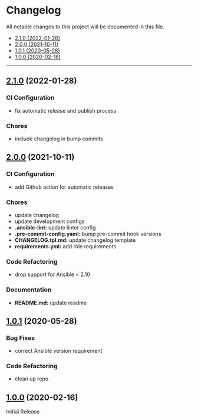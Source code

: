 # Changelog

All notable changes to this project will be documented in this file.

- [2.1.0 (2022-01-28)](#2.1.0-2022-01-28)
- [2.0.0 (2021-10-11)](#200-2021-10-11)
- [1.0.1 (2020-05-28)](#101-2020-05-28)
- [1.0.0 (2020-02-16)](#100-2020-02-16)

---

<a name="2.1.0"></a>
## [2.1.0](https://github.com/aisbergg/ansible-role-systemd-journald/compare/v2.0.0...2.1.0) (2022-01-28)

### CI Configuration

- fix automatic release and publish process

### Chores

- include changelog in bump commits


<a name="2.0.0"></a>
## [2.0.0](https://github.com/aisbergg/ansible-role-systemd-journald/compare/v1.0.1...v2.0.0) (2021-10-11)

### CI Configuration

- add Github action for automatic releases

### Chores

- update changelog
- update development configs
- **.ansible-lint:** update linter config
- **.pre-commit-config.yaml:** bump pre-commit hook versions
- **CHANGELOG.tpl.md:** update changelog template
- **requirements.yml:** add role requirements

### Code Refactoring

- drop support for Ansible < 2.10

### Documentation

- **README.md:** update readme


<a name="1.0.1"></a>
## [1.0.1](https://github.com/aisbergg/ansible-role-systemd-journald/compare/v1.0.0...v1.0.1) (2020-05-28)

### Bug Fixes

- correct Ansible version requirement

### Code Refactoring

- clean up repo


<a name="1.0.0"></a>
## [1.0.0]() (2020-02-16)

Initial Release
